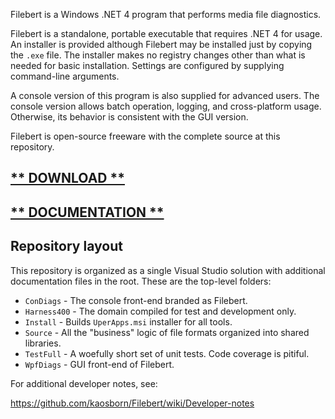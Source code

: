 Filebert is a Windows .NET 4 program that performs media file diagnostics.

Filebert is a standalone, portable executable that requires .NET 4 for usage.
An installer is provided although Filebert may be installed just by copying the `.exe` file.
The installer makes no registry changes other than what is needed for basic installation.
Settings are configured by supplying command-line arguments.

A console version of this program is also supplied for advanced users.
The console version allows batch operation, logging, and cross-platform usage.
Otherwise, its behavior is consistent with the GUI version.

Filebert is open-source freeware with the complete source at this repository.

## [** DOWNLOAD **](https://github.com/kaosborn/Filebert/releases/)

## [** DOCUMENTATION **](https://github.com/kaosborn/Filebert/wiki/)

## Repository layout

This repository is organized as a single Visual Studio solution with additional documentation files in the root.
These are the top-level folders:

* `ConDiags` - The console front-end branded as Filebert.
* `Harness400` - The domain compiled for test and development only.
* `Install` - Builds `UperApps.msi` installer for all tools.
* `Source` - All the "business" logic of file formats organized into shared libraries.
* `TestFull` - A woefully short set of unit tests. Code coverage is pitiful.
* `WpfDiags` - GUI front-end of Filebert.

For additional developer notes, see:

https://github.com/kaosborn/Filebert/wiki/Developer-notes
